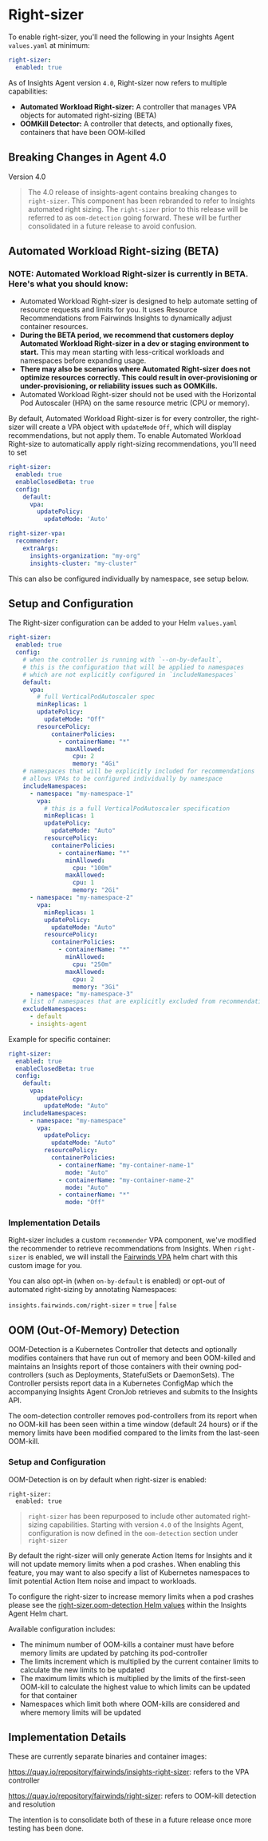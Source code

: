 # Right-sizer

To enable right-sizer, you'll need the following in your Insights Agent `values.yaml` at minimum:

```yaml
right-sizer:
  enabled: true
```

As of Insights Agent version `4.0`, Right-sizer now refers to multiple capabilities:

* **Automated Workload Right-sizer:** A controller that manages VPA objects for automated right-sizing (BETA)
* **OOMKill Detector:** A controller that detects, and optionally fixes, containers that have been OOM-killed

## Breaking Changes in Agent 4.0

 Version 4.0
> The 4.0 release of insights-agent contains breaking changes to `right-sizer`. This component has been rebranded to refer to Insights automated right sizing. The `right-sizer` prior to this release will be referred to as `oom-detection` going forward. These will be further consolidated in a future release to avoid confusion.

## Automated Workload Right-sizing (BETA)

### NOTE: Automated Workload Right-sizer is currently in BETA. Here's what you should know:
- Automated Workload Right-sizer is designed to help automate setting of resource requests and limits for you. It uses Resource Recommendations from Fairwinds Insights to dynamically adjust container resources.
- **During the BETA period, we recommend that customers deploy Automated Workload Right-sizer in a dev or staging environment to start.**  This may mean starting with less-critical workloads and namespaces before expanding usage.
- **There may also be scenarios where Automated Right-sizer does not optimize resources correctly. This could result in over-provisioning or under-provisioning, or reliability issues such as OOMKills.** 
- Automated Workload Right-sizer should not be used with the Horizontal Pod Autoscaler (HPA) on the same resource metric (CPU or memory).

By default, Automated Workload Right-sizer is for every controller, the right-sizer will create a VPA object with `updateMode` `Off`, which will display recommendations, but not apply them. To enable Automated Workload Right-size to automatically apply right-sizing recommendations, you'll need to set 

```yaml
right-sizer:
  enabled: true
  enableClosedBeta: true
  config:
    default:
      vpa:
        updatePolicy:
          updateMode: 'Auto'

right-sizer-vpa:
  recommender:
    extraArgs:
      insights-organization: "my-org"
      insights-cluster: "my-cluster"
```

This can also be configured individually by namespace, see setup below.

## Setup and Configuration

The Right-sizer configuration can be added to your Helm `values.yaml`

```yaml
right-sizer:
  enabled: true
  config:
    # when the controller is running with `--on-by-default`,
    # this is the configuration that will be applied to namespaces
    # which are not explicitly configured in `includeNamespaces`
    default:
      vpa:
        # full VerticalPodAutoscaler spec
        minReplicas: 1
        updatePolicy:
          updateMode: "Off"
        resourcePolicy:
            containerPolicies:
              - containerName: "*"
                maxAllowed:
                  cpu: 2
                  memory: "4Gi"
    # namespaces that will be explicitly included for recommendations
    # allows VPAs to be configured individually by namespace
    includeNamespaces:
      - namespace: "my-namespace-1"
        vpa:
          # this is a full VerticalPodAutoscaler specification
          minReplicas: 1
          updatePolicy:
            updateMode: "Auto"
          resourcePolicy:
            containerPolicies:
              - containerName: "*"
                minAllowed:
                  cpu: "100m"
                maxAllowed:
                  cpu: 1
                  memory: "2Gi"
      - namespace: "my-namespace-2"
        vpa:
          minReplicas: 1
          updatePolicy:
            updateMode: "Auto"
          resourcePolicy:
            containerPolicies:
              - containerName: "*"
                minAllowed:
                  cpu: "250m"
                maxAllowed:
                  cpu: 2
                  memory: "3Gi"
      - namespace: "my-namespace-3"
    # list of namespaces that are explicitly excluded from recommendations
    excludeNamespaces:
      - default
      - insights-agent
```

Example for specific container:

```yaml
right-sizer:
  enabled: true
  enableClosedBeta: true
  config:
    default:
      vpa:
        updatePolicy:
          updateMode: "Auto"
    includeNamespaces:
      - namespace: "my-namespace"
        vpa:
          updatePolicy:
            updateMode: "Auto"
          resourcePolicy:
            containerPolicies:
              - containerName: "my-container-name-1"
                mode: "Auto"
              - containerName: "my-container-name-2"
                mode: "Auto"
              - containerName: "*"
                mode: "Off"
```

### Implementation Details

Right-sizer includes a custom `recommender` VPA component, we've modified the recommender to retrieve recommendations from Insights. When `right-sizer` is enabled, we will install the [Fairwinds VPA](https://artifacthub.io/packages/helm/fairwinds-stable/vpa) helm chart with this custom image for you.

You can also opt-in (when `on-by-default` is enabled) or opt-out of automated right-sizing by annotating Namespaces:

`insights.fairwinds.com/right-sizer` = `true` | `false`

## OOM (Out-Of-Memory) Detection

OOM-Detection is a Kubernetes Controller that detects and optionally modifies containers that have run out of memory and been OOM-killed and maintains an Insights report of those containers with their owning pod-controllers (such as Deployments, StatefulSets or DaemonSets). The Controller persists report data in a Kubernetes ConfigMap which the accompanying Insights Agent CronJob retrieves and submits to the Insights API.

The oom-detection controller removes pod-controllers from its report when no OOM-kill has been seen within a time window (default 24 hours) or if the memory limits have been modified compared to the limits from the last-seen OOM-kill. 

### Setup and Configuration
OOM-Detection is on by default when right-sizer is enabled:

```
right-sizer:
  enabled: true
```

> `right-sizer` has been repurposed to include other automated right-sizing capabilities. Starting with version `4.0` of the Insights Agent, configuration is now defined in the `oom-detection` section under `right-sizer`

By default the right-sizer will only generate Action Items for Insights and it will not update memory limits when a pod crashes. When enabling this feature, you may want to also specify a list of Kubernetes namespaces to limit potential Action Item noise and impact to workloads.

To configure the right-sizer to increase memory limits when a pod crashes please see the [right-sizer.oom-detection Helm values](https://github.com/FairwindsOps/charts/blob/master/stable/insights-agent/values.yaml) within the Insights Agent Helm chart.

Available configuration includes:

* The minimum number of OOM-kills a container must have before memory limits are updated by patching its pod-controller
* The limits increment which is multiplied by the current container limits to calculate the new limits to be updated
* The maximum limits which is multiplied by the limits of the first-seen OOM-kill to calculate the highest value to which limits can be updated for that container
* Namespaces which limit both where OOM-kills are considered and where memory limits will be updated

## Implementation Details

These are currently separate binaries and container images:

https://quay.io/repository/fairwinds/insights-right-sizer: refers to the VPA controller

https://quay.io/repository/fairwinds/right-sizer: refers to OOM-kill detection and resolution

The intention is to consolidate both of these in a future release once more testing has been done.
